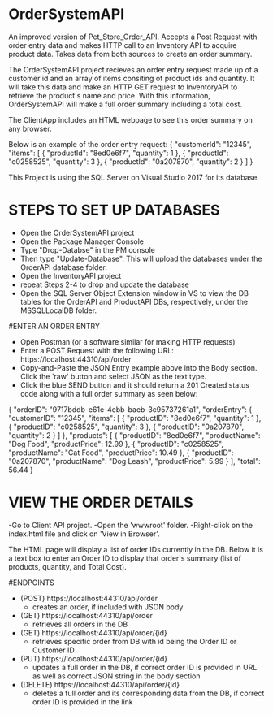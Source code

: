 # OrderSystemAPI
An improved version of Pet_Store_Order_API. Accepts a Post Request with order entry data and makes HTTP call to an Inventory API to acquire product data. Takes data from both sources to create an order summary.

The OrderSystemAPI project recieves an order entry request made up of a customer id and an array of items consiting of product ids and quantity. It will take this data and make an HTTP GET request to InventoryAPI to retrieve the product's name and price. With this information, OrderSystemAPI will make a full order summary including a total cost. 

The ClientApp includes an HTML webpage to see this order summary on any browser. 

Below is an example of the order entry request: 
{
  "customerId": "12345",
  "items": [
    {
      "productId": "8ed0e6f7",
      "quantity": 1
    },
    {
      "productId": "c0258525",
      "quantity": 3
    },
    {
      "productId": "0a207870",
      "quantity": 2
    }
  ]
}

This Project is using the SQL Server on Visual Studio 2017 for its database.

# STEPS TO SET UP DATABASES
- Open the OrderSystemAPI project
- Open the Package Manager Console 
- Type "Drop-Databse" in the PM console
- Then type "Update-Database". This will upload the databases under the OrderAPI database folder.
- Open the InventoryAPI project 
- repeat Steps 2-4 to drop and update the database
- Open the SQL Server Object Extension window in VS to view the DB tables for the OrderAPI and ProductAPI DBs, respectively, under the MSSQLLocalDB folder.

#ENTER AN ORDER ENTRY 
  - Open Postman (or a software similar for making HTTP requests)
  - Enter a POST Request with the following URL: https://localhost:44310/api/order
  - Copy-and-Paste the JSON Entry example above into the Body section. Click the 'raw' button and select JSON as the text type. 
  - Click the blue SEND button and it should return a 201 Created status code along with a full order summary as seen below: 
 
  {
    "orderID": "9717bddb-e61e-4ebb-baeb-3c95737261a1",
    "orderEntry": {
        "customerID": "12345",
        "items": [
            {
                "productID": "8ed0e6f7",
                "quantity": 1
            },
            {
                "productID": "c0258525",
                "quantity": 3
            },
            {
                "productID": "0a207870",
                "quantity": 2
            }
        ]
    },
    "products": [
        {
            "productID": "8ed0e6f7",
            "productName": "Dog Food",
            "productPrice": 12.99
        },
        {
            "productID": "c0258525",
            "productName": "Cat Food",
            "productPrice": 10.49
        },
        {
            "productID": "0a207870",
            "productName": "Dog Leash",
            "productPrice": 5.99
        }
    ],
    "total": 56.44
}

# VIEW THE ORDER DETAILS 
  -Go to Client API project.
  -Open the 'wwwroot' folder. 
  -Right-click on the index.html file and click on 'View in Browser'. 
  
  The HTML page will display a list of order IDs currently in the DB. Below it is a text box to enter an Order ID to display
  that order's summary (list of products, quantity, and Total Cost). 
  
  #ENDPOINTS 
  
  - (POST) https://localhost:44310/api/order
    - creates an order, if included with JSON body
  - (GET) https://localhost:44310/api/order
    - retrieves all orders in the DB
  - (GET) https://localhost:44310/api/order/{id}
    - retrieves specific order from DB with id being the Order ID or Customer ID
  - (PUT) https://localhost:44310/api/order/{id}
    - updates a full order in the DB, if correct order ID is provided in URL as well as correct JSON string in the body section
  - (DELETE) https://localhost:44310/api/order/{id}
    - deletes a full order and its corresponding data from the DB, if correct order ID is provided in the link
